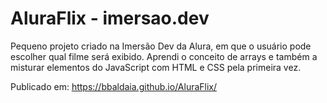 # AluraFlix - imersao.dev

Pequeno projeto criado na Imersão Dev da Alura, em que o usuário pode escolher qual filme será exibido. Aprendi o conceito de arrays e também a misturar elementos do JavaScript com HTML e CSS pela primeira vez.

Publicado em: https://bbaldaia.github.io/AluraFlix/

